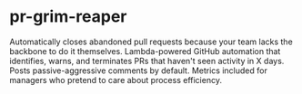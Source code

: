 # pr-grim-reaper
Automatically closes abandoned pull requests because your team lacks the backbone to do it themselves. Lambda-powered GitHub automation that identifies, warns, and terminates PRs that haven't seen activity in X days. Posts passive-aggressive comments by default. Metrics included for managers who pretend to care about process efficiency.
